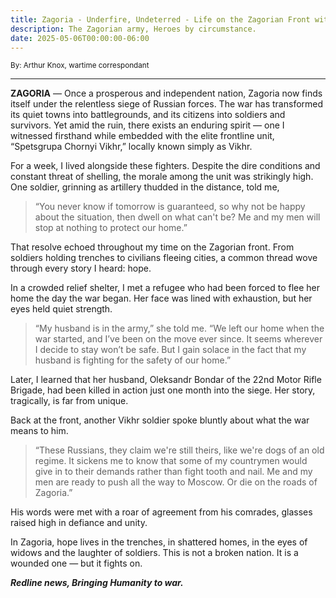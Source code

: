 ```yaml
---
title: Zagoria - Underfire, Undeterred - Life on the Zagorian Front with 'Vikhr'
description: The Zagorian army, Heroes by circumstance.
date: 2025-05-06T00:00:00-06:00
---
```


<sub> By: Arthur Knox, wartime correspondant <sub>

---

**ZAGORIA** — Once a prosperous and independent nation, Zagoria now finds itself under the relentless siege of Russian forces. The war has transformed its quiet towns into battlegrounds, and its citizens into soldiers and survivors. Yet amid the ruin, there exists an enduring spirit — one I witnessed firsthand while embedded with the elite frontline unit, “Spetsgrupa Chornyi Vikhr,” locally known simply as Vikhr.

 For a week, I lived alongside these fighters. Despite the dire conditions and constant threat of shelling, the morale among the unit was strikingly high. One soldier, grinning as artillery thudded in the distance, told me,

> “You never know if tomorrow is guaranteed, so why not be happy about the situation, then dwell on what can't be? Me and my men will stop at nothing to protect our home.”

 That resolve echoed throughout my time on the Zagorian front. From soldiers holding trenches to civilians fleeing cities, a common thread wove through every story I heard: hope.

  In a crowded relief shelter, I met a refugee who had been forced to flee her home the day the war began. Her face was lined with exhaustion, but her eyes held quiet strength.

> “My husband is in the army,” she told me. “We left our home when the war started, and I’ve been on the move ever since. It seems wherever I decide to stay won’t be safe. But I gain solace in the fact that my husband is fighting for the safety of our home.”

 Later, I learned that her husband, Oleksandr Bondar of the 22nd Motor Rifle Brigade, had been killed in action just one month into the siege. Her story, tragically, is far from unique.

 Back at the front, another Vikhr soldier spoke bluntly about what the war means to him.

> “These Russians, they claim we're still theirs, like we're dogs of an old regime. It sickens me to know that some of my countrymen would give in to their demands rather than fight tooth and nail. Me and my men are ready to push all the way to Moscow. Or die on the roads of Zagoria.”

 His words were met with a roar of agreement from his comrades, glasses raised high in defiance and unity.

 In Zagoria, hope lives in the trenches, in shattered homes, in the eyes of widows and the laughter of soldiers. This is not a broken nation. It is a wounded one — but it fights on.

 ***Redline news, Bringing Humanity to war.***
 